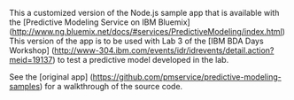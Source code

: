 This a customized version of the Node.js sample app that is available with the [Predictive Modeling Service on IBM Bluemix] (http://www.ng.bluemix.net/docs/#services/PredictiveModeling/index.html) 
This version of the app is to be used with Lab 3 of the [IBM BDA Days Workshop] (http://www-304.ibm.com/events/idr/idrevents/detail.action?meid=19137)  to  test a predictive model developed in the lab. 

See the [original app]  (https://github.com/pmservice/predictive-modeling-samples) for a walkthrough of the source code. 